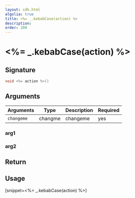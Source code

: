 ```yaml
---
layout: sdk.html
algolia: true
title: <%= _.kebabCase(action) %>
description:
order: 200
---
```


# <%= _.kebabCase(action) %>

## Signature

```cpp
void <%= action %>()
```

## Arguments

| Arguments    | Type    | Description | Required
|--------------|---------|-------------|----------
| ``changeme`` | changme | changeme    | yes

### __arg1__

### __arg2__

## Return

## Usage

[snippet=<%= _.kebabCase(action) %>]
